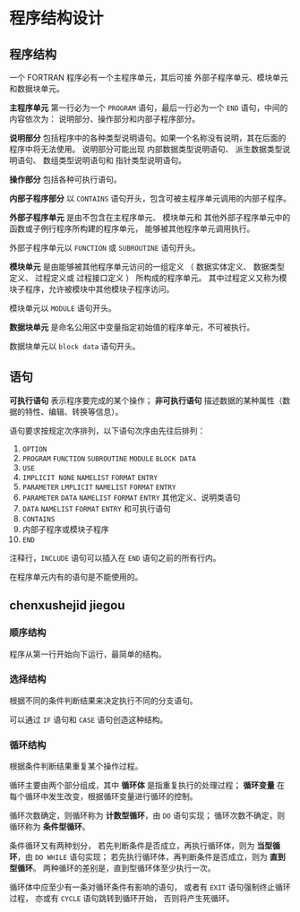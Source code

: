 # 程序结构设计

## 程序结构

一个 FORTRAN 程序必有一个主程序单元，其后可接
外部子程序单元、模块单元和数据块单元。

**主程序单元** 
第一行必为一个 `PROGRAM` 语句，最后一行必为一个 `END` 语句，中间的内容依次为：
说明部分、操作部分和内部子程序部分。

**说明部分** 
包括程序中的各种类型说明语句。如果一个名称没有说明，其在后面的程序中将无法使用。
说明部分可能出现
内部数据类型说明语句、
派生数据类型说明语句、
数组类型说明语句和
指针类型说明语句。

**操作部分** 
包括各种可执行语句。

**内部子程序部分** 
以 `CONTAINS` 语句开头，包含可被主程序单元调用的内部子程序。

**外部子程序单元** 
是由不包含在主程序单元、
模块单元和
其他外部子程序单元中的函数或子例行程序所构建的程序单元，
能够被其他程序单元调用执行。

外部子程序单元以 `FUNCTION` 或 `SUBROUTINE` 语句开头。

**模块单元** 
是由能够被其他程序单元访问的一组定义
（
数据实体定义、
数据类型定义、
过程定义或
过程接口定义
）
所构成的程序单元。
其中过程定义又称为模块子程序，允许被模块中其他模块子程序访问。

模块单元以 `MODULE` 语句开头。

**数据块单元** 
是命名公用区中变量指定初始值的程序单元，不可被执行。

数据块单元以 `block data` 语句开头。

## 语句

**可执行语句** 表示程序要完成的某个操作；
**非可执行语句** 描述数据的某种属性（数据的特性、编辑、转换等信息）。

语句要求按规定次序排列，以下语句次序由先往后排列：

1. `OPTION`
2. `PROGRAM` `FUNCTION` `SUBROUTINE` `MODULE` `BLOCK DATA`
3. `USE`
4. `IMPLICIT NONE` `NAMELIST` `FORMAT` `ENTRY`
5. `PARAMETER` `LMPLICIT` `NAMELIST` `FORMAT` `ENTRY`
6. `PARAMETER` `DATA` `NAMELIST` `FORMAT` `ENTRY` 其他定义、说明类语句
7. `DATA` `NAMELIST` `FORMAT` `ENTRY` 和可执行语句
8. `CONTAINS`
9. 内部子程序或模块子程序
10. `END`

注释行，`INCLUDE` 语句可以插入在 `END` 语句之前的所有行内。

在程序单元内有的语句是不能使用的。

## chenxushejid jiegou 

### 顺序结构

程序从第一行开始向下运行，最简单的结构。

### 选择结构

根据不同的条件判断结果来决定执行不同的分支语句。

可以通过 `IF` 语句和 `CASE` 语句创造这种结构。

### 循环结构

根据条件判断结果重复某个操作过程。

循环主要由两个部分组成，其中 **循环体** 是指重复执行的处理过程；
**循环变量** 在每个循环中发生改变，根据循环变量进行循环的控制。

循环次数确定，则循环称为 **计数型循环**，由 `DO` 语句实现；
循环次数不确定，则循环称为 **条件型循环**。

条件循环又有两种划分，
若先判断条件是否成立，再执行循环体，则为 **当型循环**，由 `DO WHILE` 语句实现；
若先执行循环体，再判断条件是否成立，则为 **直到型循环**。
两种循环的差别是，直到型循环体至少执行一次。

循环体中应至少有一条对循环条件有影响的语句，
或者有 `EXIT` 语句强制终止循环过程，
亦或有 `CYCLE` 语句跳转到循环开始，
否则将产生死循环。

